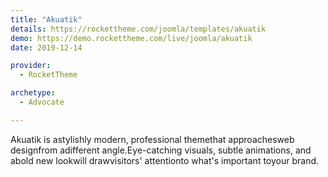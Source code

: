 ```yaml
---
title: "Akuatik"
details: https://rockettheme.com/joomla/templates/akuatik
demo: https://demo.rockettheme.com/live/joomla/akuatik
date: 2019-12-14

provider: 
  - RocketTheme

archetype:
  - Advocate

---
```


Akuatik is astylishly modern, professional themethat approachesweb designfrom adifferent angle.Eye-catching visuals, subtle animations, and abold new lookwill drawvisitors' attentionto what's important toyour brand.